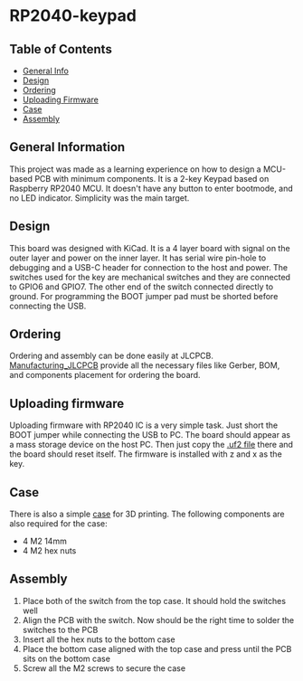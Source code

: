 # RP2040-keypad

## Table of Contents
* [General Info](#general-information)
* [Design](#design)
* [Ordering](#ordering)
* [Uploading Firmware](#uploading-firmware)
* [Case](#case)
* [Assembly](#assembly)


## General Information

This project was made as a learning experience on how to design a MCU-based PCB with minimum components.
It is a 2-key Keypad based on Raspberry RP2040 MCU. It doesn't have any button to enter bootmode, and no LED indicator. Simplicity was the main target.

## Design

This board was designed with KiCad. It is a 4 layer board with signal on the outer layer and power on the inner layer. It has serial wire pin-hole to debugging
and a USB-C header for connection to the host and power. The switches used for the key are mechanical switches and they are connected to GPIO6 and GPIO7. The other end
of the switch connected directly to ground. For programming the BOOT jumper pad must be shorted before connecting the USB.

## Ordering

Ordering and assembly can be done easily at JLCPCB. [Manufacturing_JLCPCB](./Manufacturing_JLCPCB) provide all the necessary files like Gerber, BOM, and components
placement for ordering the board.

## Uploading firmware

Uploading firmware with RP2040 IC is a very simple task. Just short the BOOT jumper while connecting the USB to PC. The board should appear as a mass storage device
on the host PC. Then just copy the [.uf2 file](./rp2040-keypad-1000hz.uf2) there and the board should reset itself. The firmware is installed with z and x as the key.

## Case

There is also a simple [case](./case.obj) for 3D printing. The following components are also required for the case:
  - 4 M2 14mm
  - 4 M2 hex nuts

## Assembly

1. Place both of the switch from the top case. It should hold the switches well
2. Align the PCB with the switch. Now should be the right time to solder the switches to the PCB
3. Insert all the hex nuts to the bottom case
4. Place the bottom case aligned with the top case and press until the PCB sits on the bottom case
5. Screw all the M2 screws to secure the case

